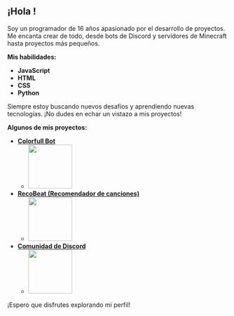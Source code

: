 ## ¡Hola !

Soy un programador de 16 años apasionado por el desarrollo de proyectos. Me encanta crear de todo, desde bots de Discord y servidores de Minecraft hasta proyectos más pequeños. 

**Mis habilidades:**

* **JavaScript**
* **HTML**
* **CSS**
* **Python**

Siempre estoy buscando nuevos desafíos y aprendiendo nuevas tecnologías. ¡No dudes en echar un vistazo a mis proyectos!

**Algunos de mis proyectos:**

* **[Colorfull Bot](https://colorfull.help)**
    * <img src="https://cdn.colorfull.help/colorfull.png" width="100">
* **[RecoBeat (Recomendador de canciones)](https://recobeat.nysr.host)**
    * <img src="https://cdn.colorfull.help/Recobeat.png" width="100">
* **[Comunidad de Discord](https://discord.gg/negrolandia)**
    * <img src="https://statics.memondo.com/p/s1/crs/2023/12/CR_1299626_b48482fbd5df4dc29c142f4f3507e4fd_bienvenidos_thumb_fb.jpg?cb=7330862" width="100">


¡Espero que disfrutes explorando mi perfil! 
